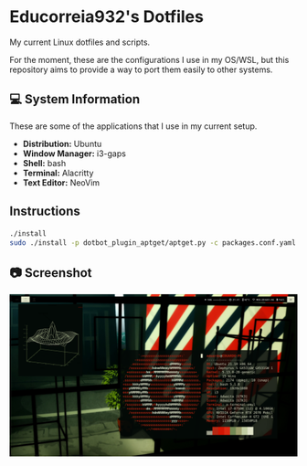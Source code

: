 # Educorreia932's Dotfiles

My current Linux dotfiles and scripts.

For the moment, these are the configurations I use in my OS/WSL, but this repository aims to provide a way to port them easily to other systems.

## 💻 System Information

These are some of the applications that I use in my current setup.

- **Distribution:** Ubuntu
- **Window Manager:** i3-gaps
- **Shell:** bash
- **Terminal:** Alacritty
- **Text Editor:** NeoVim

## Instructions

```sh
./install
sudo ./install -p dotbot_plugin_aptget/aptget.py -c packages.conf.yaml
```

## 📷 Screenshot

![Preview](preview.png)
